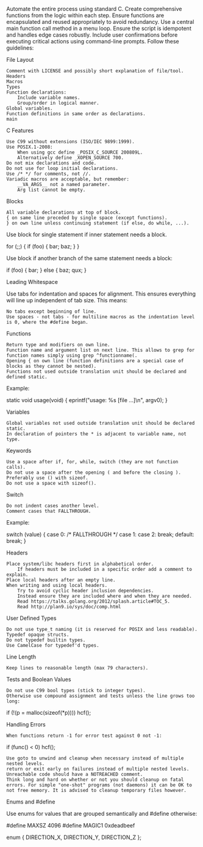 Automate the entire process using standard C. Create comprehensive functions from the logic within each step. Ensure functions are encapsulated and reused appropriately to avoid redundancy. Use a central main function call method in a menu loop. Ensure the script is idempotent and handles edge cases robustly. Include user confirmations before executing critical actions using command-line prompts. Follow these guidelines:

File Layout

    Comment with LICENSE and possibly short explanation of file/tool.
    Headers
    Macros
    Types
    Function declarations:
        Include variable names.
        Group/order in logical manner.
    Global variables.
    Function definitions in same order as declarations.
    main

C Features

    Use C99 without extensions (ISO/IEC 9899:1999).
    Use POSIX.1-2008:
        When using gcc define _POSIX_C_SOURCE 200809L.
        Alternatively define _XOPEN_SOURCE 700.
    Do not mix declarations and code.
    Do not use for loop initial declarations.
    Use /* */ for comments, not //.
    Variadic macros are acceptable, but remember:
        __VA_ARGS__ not a named parameter.
        Arg list cannot be empty.

Blocks

    All variable declarations at top of block.
    { on same line preceded by single space (except functions).
    } on own line unless continuing statement (if else, do while, ...).

Use block for single statement if inner statement needs a block.

for (;;) {
	if (foo) {
		bar;
		baz;
	}
}

Use block if another branch of the same statement needs a block:

if (foo) {
	bar;
} else {
	baz;
	qux;
}

Leading Whitespace

Use tabs for indentation and spaces for alignment. This ensures everything will line up independent of tab size. This means:

    No tabs except beginning of line.
    Use spaces - not tabs - for multiline macros as the indentation level is 0, where the #define began.

Functions

    Return type and modifiers on own line.
    Function name and argument list on next line. This allows to grep for function names simply using grep ^functionname(.
    Opening { on own line (function definitions are a special case of blocks as they cannot be nested).
    Functions not used outside translation unit should be declared and defined static.

Example:

static void
usage(void)
{
	eprintf("usage: %s [file ...]\n", argv0);
}

Variables

    Global variables not used outside translation unit should be declared static.
    In declaration of pointers the * is adjacent to variable name, not type.

Keywords

    Use a space after if, for, while, switch (they are not function calls).
    Do not use a space after the opening ( and before the closing ).
    Preferably use () with sizeof.
    Do not use a space with sizeof().

Switch

    Do not indent cases another level.
    Comment cases that FALLTHROUGH.

Example:

switch (value) {
case 0: /* FALLTHROUGH */
case 1:
case 2:
	break;
default:
	break;
}

Headers

    Place system/libc headers first in alphabetical order.
        If headers must be included in a specific order add a comment to explain.
    Place local headers after an empty line.
    When writing and using local headers.
        Try to avoid cyclic header inclusion dependencies.
        Instead ensure they are included where and when they are needed.
        Read https://talks.golang.org/2012/splash.article#TOC_5.
        Read http://plan9.io/sys/doc/comp.html

User Defined Types

    Do not use type_t naming (it is reserved for POSIX and less readable).
    Typedef opaque structs.
    Do not typedef builtin types.
    Use CamelCase for typedef'd types.

Line Length

    Keep lines to reasonable length (max 79 characters).

Tests and Boolean Values

    Do not use C99 bool types (stick to integer types).
    Otherwise use compound assignment and tests unless the line grows too long:

if (!(p = malloc(sizeof(*p))))
	hcf();

Handling Errors

    When functions return -1 for error test against 0 not -1:

if (func() < 0)
	hcf();

    Use goto to unwind and cleanup when necessary instead of multiple nested levels.
    return or exit early on failures instead of multiple nested levels.
    Unreachable code should have a NOTREACHED comment.
    Think long and hard on whether or not you should cleanup on fatal errors. For simple "one-shot" programs (not daemons) it can be OK to not free memory. It is advised to cleanup temporary files however.

Enums and #define

Use enums for values that are grouped semantically and #define otherwise:

#define MAXSZ  4096
#define MAGIC1 0xdeadbeef

enum {
	DIRECTION_X,
	DIRECTION_Y,
	DIRECTION_Z
};
